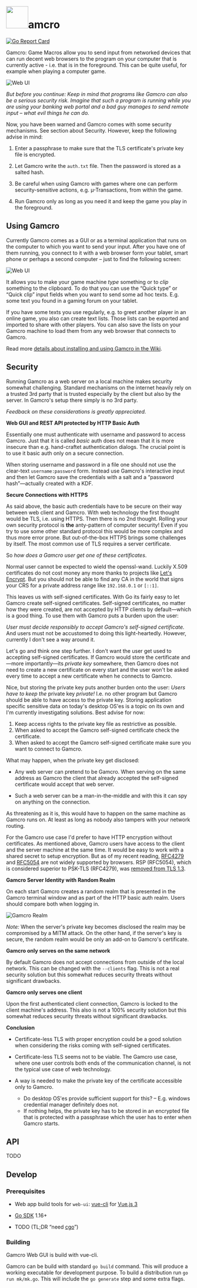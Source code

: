 # <img src="web-ui/public/logo.png" height="60">amcro
[![Go Report Card](https://goreportcard.com/badge/github.com/CmdrVasquess/gamcro)](https://goreportcard.com/report/github.com/CmdrVasquess/gamcro)

Gamcro: Game Macros allow you to send input from networked devices that
can run decent web browsers to the program on your computer that is
currently active - i.e. that is in the foreground. This can be quite
useful, for example when playing a computer game.

![Web UI](doc/why.svg "Why")

_But before you continue: Keep in mind that programs like Gamcro can
also be a serious security risk. Imagine that such a program is
running while you are using your banking web portal and a bad guy
manages to send remote input – what evil things he can do._

Now, you have been warned and Gamcro comes with some security
mechanisms. See section about Security. However, keep the following
advise in mind:

1. Enter a passphrase to make sure that the TLS certificate's private key
   file is encrypted.

2. Let Gamcro write the `auth.txt` file. Then the password is stored as a
   salted hash.

3. Be careful when using Gamcro with games where one can perform
   security-sensitive actions, e.g. µ-Transactions, from within the
   game.

4. Run Gamcro only as long as you need it and keep the game you play
   in the foreground.

## Using Gamcro

Currently Gamcro comes as a GUI or as a terminal application that runs
on the computer to which you want to send your input. After you have one
of them running, you connect to it with a web browser form your
tablet, smart phone or perhaps a second computer – just to find the
following screen:

![Web UI](doc/gamcro-ui.png)

It allows you to make your game machine _type_ something or to _clip_
something to the clipboard. To do that you can use the “Quick type” or
“Quick clip” input fields when you want to send some ad hoc texts. E.g.
some text you found in a gaming forum on your tablet.

If you have some texts you use regularly, e.g. to greet another player in
an online game, you also can create text lists. Those lists can be exported
and imported to share with other players. You can also save the lists on your 
Gamcro machine to load them from any web browser that connects to Gamcro.

Read more [details about installing and using Gamcro in the Wiki](https://github.com/CmdrVasquess/gamcro/wiki).

## Security

Running Gamcro as a web server on a local machine makes security
somewhat challenging. Standard mechanisms on the internet heavily rely
on a trusted 3rd party that is trusted especially by the client but
also by the server. In Gamcro's setup there simply is no 3rd party.

_Feedback on these considerations is greatly appreciated._

**Web GUI and REST API protected by HTTP Basic Auth**

Essentially one must authenticate with username and password to access
Gamcro. Just that it is called _basic_ auth does not mean that it is
more insecure than e.g. hand-craftet authentication dialogs. The
crucial point is to use it basic auth only on a secure connection.

When storing username and password in a file one should not use the
clear-text `username:password` form. Instead use Gamcro's interactive
input and then let Gamcro save the credentials with a salt and a
“password hash”—actually created with a KDF.

**Secure Connections with HTTPS**

As said above, the basic auth credentials have to be secure on their
way between web client and Gamcro. With web technology the first
thought would be TLS, i.e. using HTTPS. Then there is no 2nd
thought. Rolling your own security protocol is **the** anty-pattern of
computer security! Even if you try to use some other standard protocol
this would be more complex and thus more error prone. But
out-of-the-box HTTPS brings some challenges by itself. The most common
use of TLS requires a server certificate.

So _how does a Gamcro user get one of these certificates_.

Normal user cannot be expected to wield the openssl-wand. Luckily
X.509 certificates do not cost money any more thanks to projects like
[Let's Encrypt](https://letsencrypt.org/). But you should not be able
to find any CA in the world that signs your CRS for a private address
range like `192.168.0.1` or `[::1]`. 

This leaves us with self-signed certificates. With Go its fairly easy
to let Gamcro create self-signed certificates. Self-signed
certificates, no matter how they were created, are not accepted by
HTTP clients by default—which is a good thing. To use them with Gamcro
puts a burden upon the user:

_User must decide responsibly to accept Gamcro's self-signed
certificate._ And users must not be accustomed to doing this
light-heartedly. However, currently I don't see a way around it.

Let's go and think one step further. I don't want the user get used to
accepting self-signed certificates. If Gamcro would store the
certificate and—more importantly—its _private key_ somewhere, then
Gamcro does not need to create a new certificate on every start and
the user won't be asked every time to accept a new certificate when he
connects to Gamcro.

Nice, but storing the private key puts another burden onto the user:
_Users have to keep the_ private key _private!_ I.e. no other program
but Gamcro should be able to have access to the private key. Storing
application specific sensitive data on today's desktop OS'es is a
topic on its own and I'm currently investigating solutions. Best
advise for now: 

1. Keep access rights to the private key file as restrictive as
   possible.
2. When asked to accept the Gamcro self-signed certificate check the
   certificate.
3. When asked to accept the Gamcro self-signed certificate make sure
   you want to connect to Gamcro.

What may happen, when the private key get disclosed:

- Any web server can pretend to be Gamcro. When serving on the same
  address as Gamcro the client that already accepted the self-signed
  certificate would accept that web server.
  
- Such a web server can be a man-in-the-middle and with this it can
  spy on anything on the connection.
  
As threatening as it is, this would have to happen on the same machine
as Gamcro runs on. At least as long as nobody also tampers with your
network routing.

For the Gamcro use case I'd prefer to have HTTP encryption without
certificates. As mentioned above, Gamcro users have access to the
client and the server machine at the same time. It would be easy to
work with a shared secret to setup encryption. But as of my recent
reading, [RFC4279](https://tools.ietf.org/html/rfc4279) and
[RFC5054](https://tools.ietf.org/html/rfc5054) are not widely
supported by browsers. RSP (RFC5054), which is considered superior to
PSK-TLS (RFC4279), was [removed from TLS
1.3](https://www.gnutls.org/manual/html_node/Authentication-using-SRP.html).

**Gamcro Server Identity with Random Realm**

On each start Gamcro creates a random realm that is presented in the
Gamcro terminal window and as part of the HTTP basic auth realm. Users
should compare both when logging in.

![Gamcro Realm](doc/gamcro-realm.png)

_Note:_ When the server's private key becomes disclosed the realm may
be compromised by a MITM attack. On the other hand, if the server's
key is secure, the random realm would be only an add-on to Gamcro's
certificate.

**Gamcro only serves on the same network**

By default Gamcro does not accept connections from outside of the
local network. This can be changed with the `--clients` flag.  This is
not a real security solution but this somewhat reduces security
threats without significant drawbacks.

**Gamcro only serves one client**

Upon the first authenticated client connection, Gamcro is locked to
the client machine's address. This also is not a 100% security
solution but this somewhat reduces security threats without
significant drawbacks.

**Conclusion**

- Certificate-less TLS with proper encryption could be a good solution
  when considering the risks coming with self-signed certificates.

- Certificate-less TLS seems not to be viable. The Gamcro use case,
  where one user controls both ends of the communication channel, is
  not the typical use case of web technology.
  
- A way is needed to make the private key of the certificate
  accessible only to Gamcro.
  - Do desktop OS'es provide sufficient support for this? –
    E.g. windows credential manager definitely does not.
  - If nothing helps, the private key has to be stored in an encrypted
    file that is protected with a passphrase which the user has to
    enter when Gamcro starts.

## API

TODO

## Develop
### Prerequisites

* Web app build tools for `web-ui`: [vue-cli](https://cli.vuejs.org/) for [Vue.js 3](https://v3.vuejs.org/)

* [Go SDK](https://go.dev/) 1.16+

* TODO (TL;DR “need [cgo](https://blog.golang.org/cgo)”)

### Building

Gamcro Web GUI is build with vue-cli.

Gamcro can be build with standard `go build` command. This will produce a working executable
for development purpose. To build a distribution run `go run mk/mk.go`. This will include 
the `go generate` step and some extra flags.

